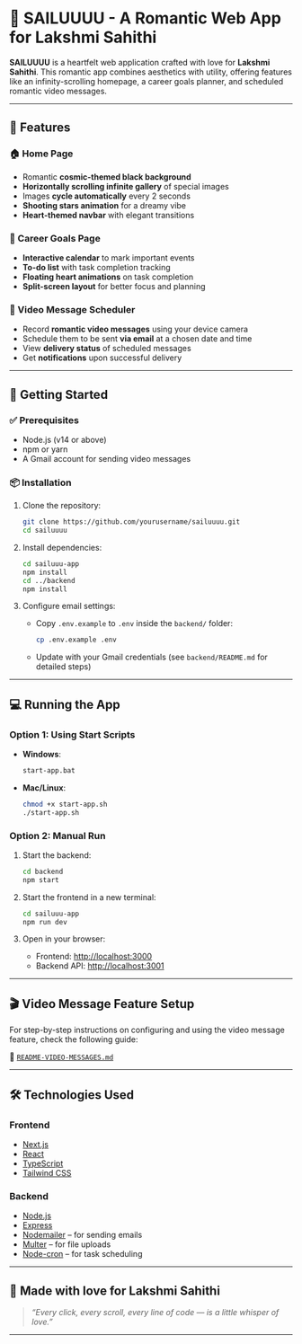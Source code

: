 # 💖 SAILUUUU - A Romantic Web App for Lakshmi Sahithi

**SAILUUUU** is a heartfelt web application crafted with love for **Lakshmi Sahithi**. This romantic app combines aesthetics with utility, offering features like an infinity-scrolling homepage, a career goals planner, and scheduled romantic video messages.

---

## 🌟 Features

### 🏠 Home Page

* Romantic **cosmic-themed black background**
* **Horizontally scrolling infinite gallery** of special images
* Images **cycle automatically** every 2 seconds
* **Shooting stars animation** for a dreamy vibe
* **Heart-themed navbar** with elegant transitions

### 🎯 Career Goals Page

* **Interactive calendar** to mark important events
* **To-do list** with task completion tracking
* **Floating heart animations** on task completion
* **Split-screen layout** for better focus and planning

### 🎥 Video Message Scheduler

* Record **romantic video messages** using your device camera
* Schedule them to be sent **via email** at a chosen date and time
* View **delivery status** of scheduled messages
* Get **notifications** upon successful delivery

---

## 🚀 Getting Started

### ✅ Prerequisites

* Node.js (v14 or above)
* npm or yarn
* A Gmail account for sending video messages

### 📦 Installation

1. Clone the repository:

   ```bash
   git clone https://github.com/yourusername/sailuuuu.git
   cd sailuuuu
   ```

2. Install dependencies:

   ```bash
   cd sailuuu-app
   npm install
   cd ../backend
   npm install
   ```

3. Configure email settings:

   * Copy `.env.example` to `.env` inside the `backend/` folder:

     ```bash
     cp .env.example .env
     ```
   * Update with your Gmail credentials (see `backend/README.md` for detailed steps)

---

## 💻 Running the App

### Option 1: Using Start Scripts

* **Windows**:

  ```bash
  start-app.bat
  ```

* **Mac/Linux**:

  ```bash
  chmod +x start-app.sh
  ./start-app.sh
  ```

### Option 2: Manual Run

1. Start the backend:

   ```bash
   cd backend
   npm start
   ```

2. Start the frontend in a new terminal:

   ```bash
   cd sailuuu-app
   npm run dev
   ```

3. Open in your browser:

   * Frontend: [http://localhost:3000](http://localhost:3000)
   * Backend API: [http://localhost:3001](http://localhost:3001)

---

## 🎬 Video Message Feature Setup

For step-by-step instructions on configuring and using the video message feature, check the following guide:

📄 [`README-VIDEO-MESSAGES.md`](sailuuu-app/README-VIDEO-MESSAGES.md)

---

## 🛠️ Technologies Used

### Frontend

* [Next.js](https://nextjs.org/)
* [React](https://reactjs.org/)
* [TypeScript](https://www.typescriptlang.org/)
* [Tailwind CSS](https://tailwindcss.com/)

### Backend

* [Node.js](https://nodejs.org/)
* [Express](https://expressjs.com/)
* [Nodemailer](https://nodemailer.com/) – for sending emails
* [Multer](https://github.com/expressjs/multer) – for file uploads
* [Node-cron](https://www.npmjs.com/package/node-cron) – for task scheduling

---

## 💌 Made with love for Lakshmi Sahithi

> *“Every click, every scroll, every line of code — is a little whisper of love.”*

---


